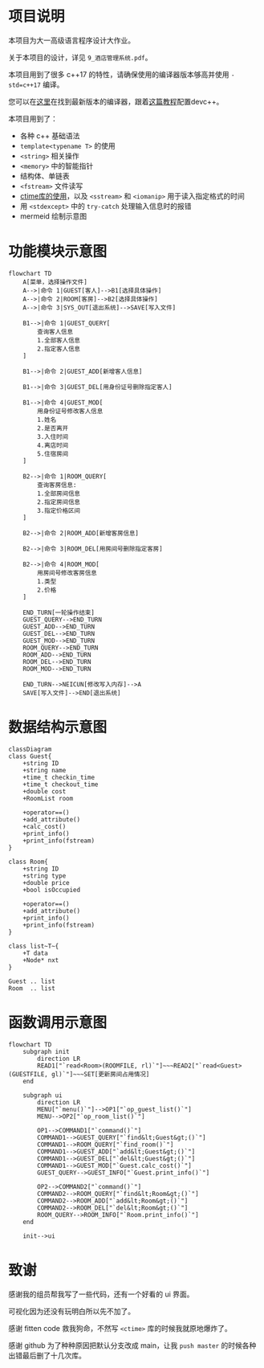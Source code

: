 # 项目说明

本项目为大一高级语言程序设计大作业。

关于本项目的设计，详见 `9_酒店管理系统.pdf`。

本项目用到了很多 c++17 的特性，请确保使用的编译器版本够高并使用 `-std=c++17` 编译。

您可以在[这里](https://github.com/niXman/mingw-builds-binaries/releases)在找到最新版本的编译器，跟着[这篇教程](https://zhuanlan.zhihu.com/p/438701242)配置devc++。

本项目用到了：

- 各种 c++ 基础语法
- `template<typename T>` 的使用
- `<string>` 相关操作
- `<memory>` 中的智能指针
- 结构体、单链表
- `<fstream>` 文件读写
- [ctime库的使用](https://blog.csdn.net/u013043408/article/details/83615582)，以及 `<sstream>` 和 `<iomanip>` 用于读入指定格式的时间
- 用 `<stdexcept>` 中的 `try-catch` 处理输入信息时的报错
- mermeid 绘制示意图


# 功能模块示意图

```mermaid
flowchart TD
    A[菜单，选择操作文件]
    A-->|命令 1|GUEST[客人]-->B1[选择具体操作]
    A-->|命令 2|ROOM[客房]-->B2[选择具体操作]
    A-->|命令 3|SYS_OUT[退出系统]-->SAVE[写入文件]

    B1-->|命令 1|GUEST_QUERY[
        查询客人信息
        1.全部客人信息
        2.指定客人信息
    ]

    B1-->|命令 2|GUEST_ADD[新增客人信息]

    B1-->|命令 3|GUEST_DEL[用身份证号删除指定客人]

    B1-->|命令 4|GUEST_MOD[
        用身份证号修改客人信息
        1.姓名
        2.是否离开
        3.入住时间
        4.离店时间
        5.住宿房间
    ]

    B2-->|命令 1|ROOM_QUERY[
        查询客房信息:
        1.全部房间信息
        2.指定房间信息
        3.指定价格区间
    ]

    B2-->|命令 2|ROOM_ADD[新增客房信息]

    B2-->|命令 3|ROOM_DEL[用房间号删除指定客房]

    B2-->|命令 4|ROOM_MOD[
        用房间号修改客房信息
        1.类型
        2.价格
    ]

    END_TURN[一轮操作结束]
    GUEST_QUERY-->END_TURN
    GUEST_ADD-->END_TURN
    GUEST_DEL-->END_TURN
    GUEST_MOD-->END_TURN
    ROOM_QUERY-->END_TURN
    ROOM_ADD-->END_TURN
    ROOM_DEL-->END_TURN
    ROOM_MOD-->END_TURN  

    END_TURN-->NEICUN[修改写入内存]-->A
    SAVE[写入文件]-->END[退出系统]
```

# 数据结构示意图

```mermaid
classDiagram
class Guest{
    +string ID
    +string name
    +time_t checkin_time
    +time_t checkout_time
    +double cost
    +RoomList room

    +operator==()
    +add_attribute()
    +calc_cost()
    +print_info()
    +print_info(fstream)
}

class Room{
    +string ID
    +string type
    +double price
    +bool isOccupied

    +operator==()
    +add_attribute()
    +print_info()
    +print_info(fstream)
}

class list~T~{
    +T data
    +Node* nxt
}

Guest .. list
Room  .. list
```

# 函数调用示意图

```mermaid
flowchart TD
    subgraph init
        direction LR
        READ1["`read<Room>(ROOMFILE, rl)`"]~~~READ2["`read<Guest>(GUESTFILE, gl)`"]~~~SET[更新房间占用情况]
    end

    subgraph ui
        direction LR
        MENU["`menu()`"]-->OP1["`op_guest_list()`"]
        MENU-->OP2["`op_room_list()`"]

        OP1-->COMMAND1["`command()`"]
        COMMAND1-->GUEST_QUERY["`find&lt;Guest&gt;()`"]
        COMMAND1-->ROOM_QUERY["`find_room()`"]
        COMMAND1-->GUEST_ADD["`add&lt;Guest&gt;()`"]
        COMMAND1-->GUEST_DEL["`del&lt;Guest&gt;()`"]
        COMMAND1-->GUEST_MOD["`Guest.calc_cost()`"]
        GUEST_QUERY-->GUEST_INFO["`Guest.print_info()`"]

        OP2-->COMMAND2["`command()`"]
        COMMAND2-->ROOM_QUERY["`find&lt;Room&gt;()`"]
        COMMAND2-->ROOM_ADD["`add&lt;Room&gt;()`"]
        COMMAND2-->ROOM_DEL["`del&lt;Room&gt;()`"]
        ROOM_QUERY-->ROOM_INFO["`Room.print_info()`"]
    end

    init-->ui
```

# 致谢

感谢我的组员帮我写了一些代码，还有一个好看的 ui 界面。

可视化因为还没有玩明白所以先不加了。

感谢 fitten code 救我狗命，不然写 `<ctime>` 库的时候我就原地爆炸了。

感谢 github 为了种种原因把默认分支改成 main，让我 `push master` 的时候各种出错最后删了十几次库。